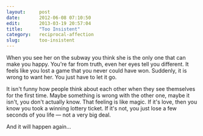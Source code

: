 ```yaml
---
layout:     post
date:       2012-06-08 07:10:50
edit:       2013-03-19 20:57:04
title:      "Too Insistent"
category:   reciprocal-affection
slug:       too-insistent
---
```


When you see her on the subway you think she is the only one that can make you happy. You're far from truth, even her eyes tell you different. It feels like you lost a game that you never could have won. Suddenly, it is wrong to want her. You just have to let it go.

It isn't funny how people think about each other when they see themselves for the first time. Maybe something is wrong with the other one, maybe it isn't, you don't actually know. That feeling is like magic. If it's love, then you know you took a winning lottery ticket. If it's not, you just lose a few seconds of you life — not a very big deal.

And it will happen again…
